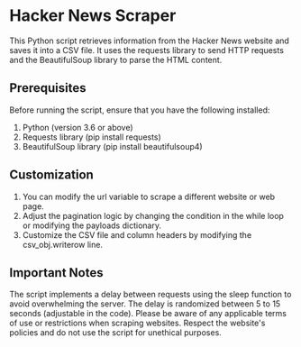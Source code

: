 # Hacker News Scraper
This Python script retrieves information from the Hacker News website and saves it into a CSV file. It uses the requests library to send HTTP requests and the BeautifulSoup library to parse the HTML content.

## Prerequisites
Before running the script, ensure that you have the following installed:

1. Python (version 3.6 or above)
2. Requests library (pip install requests)
3. BeautifulSoup library (pip install beautifulsoup4)

## Customization
1. You can modify the url variable to scrape a different website or web page.
2. Adjust the pagination logic by changing the condition in the while loop or modifying the payloads dictionary.
3. Customize the CSV file and column headers by modifying the csv_obj.writerow line.

## Important Notes
The script implements a delay between requests using the sleep function to avoid overwhelming the server. The delay is randomized between 5 to 15 seconds (adjustable in the code).
Please be aware of any applicable terms of use or restrictions when scraping websites. Respect the website's policies and do not use the script for unethical purposes.